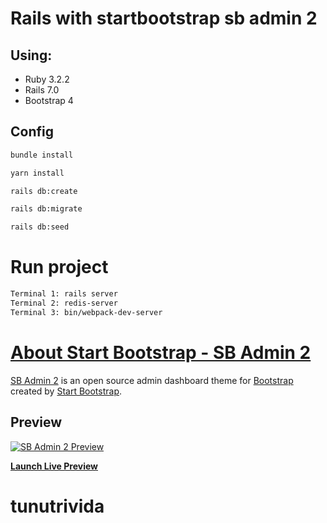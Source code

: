 # Rails with startbootstrap sb admin 2

## Using:

- Ruby 3.2.2
- Rails 7.0
- Bootstrap 4

## Config

```sh
bundle install
```

```sh
yarn install
```

```sh
rails db:create
```

```sh
rails db:migrate
```

```sh
rails db:seed
```
# Run project

```sh
Terminal 1: rails server
Terminal 2: redis-server
Terminal 3: bin/webpack-dev-server
```

# [About Start Bootstrap - SB Admin 2](https://startbootstrap.com/template-overviews/sb-admin-2/)

[SB Admin 2](https://startbootstrap.com/template-overviews/sb-admin-2/) is an open source admin dashboard theme for [Bootstrap](http://getbootstrap.com/) created by [Start Bootstrap](http://startbootstrap.com/).


## Preview

[![SB Admin 2 Preview](https://assets.startbootstrap.com/img/screenshots/themes/sb-admin-2.png)](https://blackrockdigital.github.io/startbootstrap-sb-admin-2/)

**[Launch Live Preview](https://secret-plateau-31871.herokuapp.com/)**
# tunutrivida
